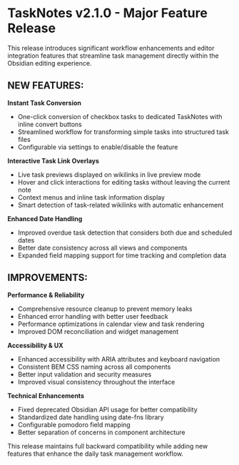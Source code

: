 # TaskNotes v2.1.0 - Major Feature Release

This release introduces significant workflow enhancements and editor integration features that streamline task management directly within the Obsidian editing experience.

## NEW FEATURES:

**Instant Task Conversion**
- One-click conversion of checkbox tasks to dedicated TaskNotes with inline convert buttons
- Streamlined workflow for transforming simple tasks into structured task files
- Configurable via settings to enable/disable the feature

**Interactive Task Link Overlays**
- Live task previews displayed on wikilinks in live preview mode
- Hover and click interactions for editing tasks without leaving the current note
- Context menus and inline task information display
- Smart detection of task-related wikilinks with automatic enhancement

**Enhanced Date Handling**
- Improved overdue task detection that considers both due and scheduled dates
- Better date consistency across all views and components
- Expanded field mapping support for time tracking and completion data

## IMPROVEMENTS:

**Performance & Reliability**
- Comprehensive resource cleanup to prevent memory leaks
- Enhanced error handling with better user feedback
- Performance optimizations in calendar view and task rendering
- Improved DOM reconciliation and widget management

**Accessibility & UX**
- Enhanced accessibility with ARIA attributes and keyboard navigation
- Consistent BEM CSS naming across all components
- Better input validation and security measures
- Improved visual consistency throughout the interface

**Technical Enhancements**
- Fixed deprecated Obsidian API usage for better compatibility
- Standardized date handling using date-fns library
- Configurable pomodoro field mapping
- Better separation of concerns in component architecture

This release maintains full backward compatibility while adding new features that enhance the daily task management workflow.
